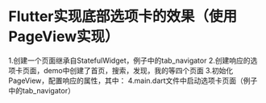 # Flutter实现底部选项卡的效果（使用PageView实现）
1.创建一个页面继承自StatefulWidget，例子中的tab_navigator
2.创建响应的选项卡页面，demo中创建了首页，搜索，发现，我的等四个页面
3.初始化PageView，配置响应的属性，其中：
4.main.dart文件中启动选项卡页面（例子中的tab_navigator）
